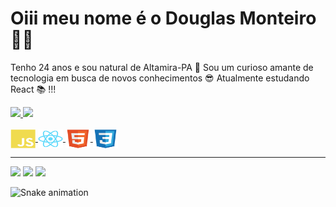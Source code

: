 # Oiii meu nome é o Douglas Monteiro 🙋‍♂️
Tenho 24 anos e sou natural de Altamira-PA 🏡
Sou um curioso amante de tecnologia em busca de novos conhecimentos 😎
Atualmente estudando React 📚 !!!

  <a href="https://github.com/douglasmonteirodev">
  <img height="163em" src="https://github-readme-stats.vercel.app/api?username=douglasmonteirodev&show_icons=true&theme=dark&include_all_commits=true&count_private=true"/>
  <img height="163em" src="https://github-readme-stats.vercel.app/api/top-langs/?username=douglasmonteirodev&layout=compact&langs_count=7&theme=dark"/>
</div>
  
  <div style="display: inline_block"><br>
  <img align="center" alt="dg-Js" height="30" width="40" src="https://raw.githubusercontent.com/devicons/devicon/master/icons/javascript/javascript-plain.svg">
  <img align="center" alt="dg-React" height="30" width="40" src="https://raw.githubusercontent.com/devicons/devicon/master/icons/react/react-original.svg">
  <img align="center" alt="dg-HTML" height="30" width="40" src="https://raw.githubusercontent.com/devicons/devicon/master/icons/html5/html5-original.svg">
  <img align="center" alt="dg-CSS" height="30" width="40" src="https://raw.githubusercontent.com/devicons/devicon/master/icons/css3/css3-original.svg">
 
</div>

  <hr>
  
  <div> 
 
  <a href="https://www.instagram.com/douglasm.js/" target="_blank"><img src="https://img.shields.io/badge/-Instagram-%23E4405F?style=for-the-badge&logo=instagram&logoColor=white" target="_blank"></a>
  <a href = "mailto:contatodouglasmonteiro.dev@gmail.com"><img src="https://img.shields.io/badge/-Gmail-%23333?style=for-the-badge&logo=gmail&logoColor=white" target="_blank"></a>
  <a href="https://www.linkedin.com/in/douglas-monteiro-50237a143/" target="_blank"><img src="https://img.shields.io/badge/-LinkedIn-%230077B5?style=for-the-badge&logo=linkedin&logoColor=white" target="_blank"></a> 
 
  ![Snake animation](https://github.com/douglasmonteirodev/douglasmonteirodev/blob/output/github-contribution-grid-snake.svg)
 
</div>
